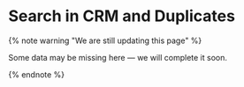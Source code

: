 # Search in CRM and Duplicates

{% note warning "We are still updating this page" %}

Some data may be missing here — we will complete it soon.

{% endnote %}